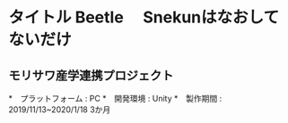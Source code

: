 # タイトル Beetle　 Snekunはなおしてないだけ
## モリサワ産学連携プロジェクト
*　プラットフォーム : PC
*　開発環境 : Unity
*　製作期間 : 2019/11/13~2020/1/18 3か月
